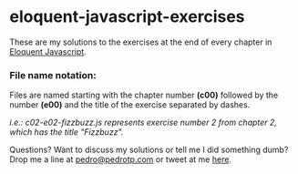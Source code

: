 # eloquent-javascript-exercises

These are my solutions to the exercises at the end of every chapter in [Eloquent Javascript](http://eloquentjavascript.net/).


### File name notation:

Files are named starting with the chapter number **(c00)** followed by the number **(e00)** and the title of the exercise separated by dashes.

*i.e.: c02-e02-fizzbuzz.js represents exercise number 2 from chapter 2, which has the title "Fizzbuzz".*

Questions? Want to discuss my solutions or tell me I did something dumb? Drop me a line at [pedro@pedrotp.com](mailto:pedro@pedrotp.com) or tweet at me [here](http://twitter.com/pedrotp).